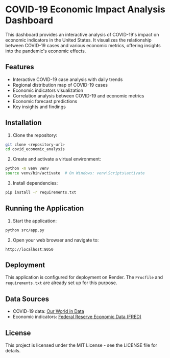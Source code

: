 # COVID-19 Economic Impact Analysis Dashboard

This dashboard provides an interactive analysis of COVID-19's impact on economic indicators in the United States. It visualizes the relationship between COVID-19 cases and various economic metrics, offering insights into the pandemic's economic effects.

## Features

- Interactive COVID-19 case analysis with daily trends
- Regional distribution map of COVID-19 cases
- Economic indicators visualization
- Correlation analysis between COVID-19 and economic metrics
- Economic forecast predictions
- Key insights and findings

## Installation

1. Clone the repository:
```bash
git clone <repository-url>
cd covid_economic_analysis
```

2. Create and activate a virtual environment:
```bash
python -m venv venv
source venv/bin/activate  # On Windows: venv\Scripts\activate
```

3. Install dependencies:
```bash
pip install -r requirements.txt
```

## Running the Application

1. Start the application:
```bash
python src/app.py
```

2. Open your web browser and navigate to:
```
http://localhost:8050
```

## Deployment

This application is configured for deployment on Render. The `Procfile` and `requirements.txt` are already set up for this purpose.

## Data Sources

- COVID-19 data: [Our World in Data](https://ourworldindata.org/coronavirus)
- Economic indicators: [Federal Reserve Economic Data (FRED)](https://fred.stlouisfed.org/)

## License

This project is licensed under the MIT License - see the LICENSE file for details.
